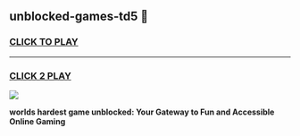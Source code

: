 
## unblocked-games-td5 👋
<h3>
<a href="https://premium.freeplayer.one?title=unblocked-games-td5&ref=14F">CLICK TO PLAY</a></h3>
<hr>

<h3>
<a href="https://premium.freeplayer.one?title=unblocked-games-td5&ref=14F">CLICK 2 PLAY</a>
  
</h3>

<a href="https://premium.freeplayer.one?title=unblocked-games-td5&ref=12F/"><img src="https://clearcache.store/games.png"></a>


**worlds hardest game unblocked: Your Gateway to Fun and Accessible Online Gaming**
